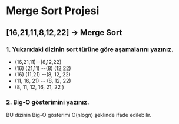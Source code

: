 # Merge Sort Projesi
## [16,21,11,8,12,22] -> Merge Sort
### 1. Yukarıdaki dizinin sort türüne göre aşamalarını yazınız.
* (16,21,11)--(8,12,22)
* (16) (21,11) --(8) (12,22)
* (16) (11,21) --(8, 12, 22) 
* (11, 16, 21) -- (8, 12, 22)
* (8, 11, 12, 16, 21, 22 )
### 2. Big-O gösterimini yazınız.
BU dizinin Big-O gösterimi O(nlogn) şeklinde ifade edilebilir.